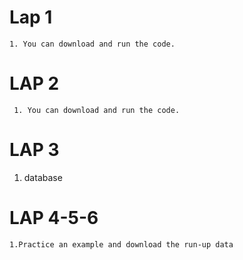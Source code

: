 # Lap 1
    1. You can download and run the code.

# LAP 2
     1. You can download and run the code.
# LAP 3
   1. database
# LAP 4-5-6
    1.Practice an example and download the run-up data

